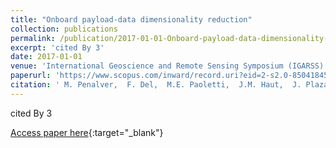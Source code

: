 ```yaml
---
title: "Onboard payload-data dimensionality reduction"
collection: publications
permalink: /publication/2017-01-01-Onboard-payload-data-dimensionality-reduction
excerpt: 'cited By 3'
date: 2017-01-01
venue: 'International Geoscience and Remote Sensing Symposium (IGARSS)'
paperurl: 'https://www.scopus.com/inward/record.uri?eid=2-s2.0-85041845072&doi=10.1109%2fIGARSS.2017.8127069&partnerID=40&md5=8757bf778337e42510919e51aba80dcc'
citation: ' M. Penalver,  F. Del,  M.E. Paoletti,  J.M. Haut,  J. Plaza,  A. Plaza, &quot;Onboard payload-data dimensionality reduction.&quot; International Geoscience and Remote Sensing Symposium (IGARSS), 2017.'
---
```

cited By 3

[Access paper here](https://www.scopus.com/inward/record.uri?eid=2-s2.0-85041845072&doi=10.1109%2fIGARSS.2017.8127069&partnerID=40&md5=8757bf778337e42510919e51aba80dcc){:target="_blank"}
